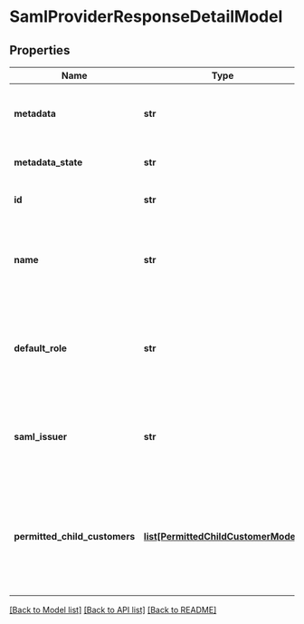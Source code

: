 # SamlProviderResponseDetailModel

## Properties
Name | Type | Description | Notes
------------ | ------------- | ------------- | -------------
**metadata** | **str** | Metadata document for this identity provider. | [optional] 
**metadata_state** | **str** | The state of the metadata. | [optional] 
**id** | **str** | The SAML provider&#x27;s ID. | [optional] 
**name** | **str** | The SAML provider&#x27;s name. This property supports: filtering and sorting. | [optional] 
**default_role** | **str** | The SAML provider&#x27;s default role. This property supports: filtering and sorting. | [optional] 
**saml_issuer** | **str** | The SAML provider&#x27;s issuer. This property supports: filtering and sorting. | [optional] 
**permitted_child_customers** | [**list[PermittedChildCustomerModel]**](PermittedChildCustomerModel.md) | The L2 customers allowed to use this L1 SAML provider. This property supports: resetting. | [optional] 

[[Back to Model list]](../README.md#documentation-for-models) [[Back to API list]](../README.md#documentation-for-api-endpoints) [[Back to README]](../README.md)

